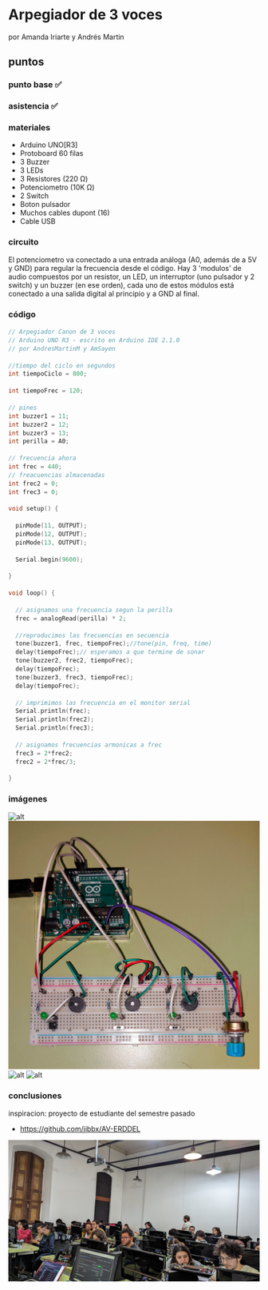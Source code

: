 # Arpegiador de 3 voces
por Amanda Iriarte y Andrés Martin

## puntos

### punto base :white_check_mark:
### asistencia :white_check_mark:

### materiales

- Arduino UNO[R3]
- Protoboard 60 filas
- 3 Buzzer
- 3 LEDs
- 3 Resistores (220 Ω)
- Potenciometro (10K Ω)
- 2 Switch
- Boton pulsador
- Muchos cables dupont (16)
- Cable USB

### circuito

El potenciometro va conectado a una entrada análoga (A0, además de a 5V y GND) para regular la frecuencia desde el código. Hay 3 'modulos' de audio compuestos por un resistor, un LED, un interruptor (uno pulsador y 2 switch) y un buzzer (en ese orden), cada uno de estos módulos está conectado a una salida digital al principio y a GND al final.

### código

```ino
// Arpegiador Canon de 3 voces
// Arduino UNO R3 - escrito en Arduino IDE 2.1.0
// por AndresMartinM y AmSayen

//tiempo del ciclo en segundos
int tiempoCiclo = 800;

int tiempoFrec = 120;

// pines
int buzzer1 = 11;
int buzzer2 = 12;
int buzzer3 = 13;
int perilla = A0;

// frecuencia ahora
int frec = 440;
// freacuencias almacenadas
int frec2 = 0;
int frec3 = 0;

void setup() {

  pinMode(11, OUTPUT);
  pinMode(12, OUTPUT);
  pinMode(13, OUTPUT);

  Serial.begin(9600);

}

void loop() {

  // asignamos una frecuencia segun la perilla
  frec = analogRead(perilla) * 2;

  //reproducimos las frecuencias en secuencia
  tone(buzzer1, frec, tiempoFrec);//tone(pin, freq, time)
  delay(tiempoFrec);// esperamos a que termine de sonar
  tone(buzzer2, frec2, tiempoFrec);
  delay(tiempoFrec);
  tone(buzzer3, frec3, tiempoFrec);
  delay(tiempoFrec);

  // imprimimos las frecuencia en el monitor serial
  Serial.println(frec);
  Serial.println(frec2);
  Serial.println(frec3);

  // asignamos frecuencias armonicas a frec
  frec3 = 2*frec2;
  frec2 = 2*frec/3;

}

```


### imágenes

![alt](img/01.png "foto wonita")
![alt](img/03.jpg "foto WIP")
![alt](img/04.jpg "foto cenital")
![alt](img/02.jpg "foto prototipo anterior")

### conclusiones



inspiracion: proyecto de estudiante del semestre pasado

* https://github.com/jibbx/AV-ERDDEL

![alt](foto.jpg "foto en clases")
